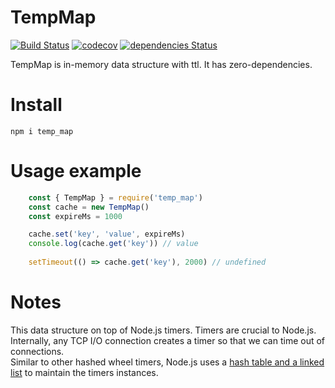 # TempMap

[![Build Status](https://travis-ci.com/you-think-you-are-special/temp_map.svg?branch=master&clean)](https://travis-ci.com/you-think-you-are-special/temp_map)
[![codecov](https://codecov.io/gh/you-think-you-are-special/temp_map/branch/master/graph/badge.svg)](https://codecov.io/gh/you-think-you-are-special/temp_map)
[![dependencies Status](https://david-dm.org/you-think-you-are-special/temp_map/status.svg?style=flat-square)](https://david-dm.org/you-think-you-are-special/temp_map)

TempMap is in-memory data structure with ttl.
It has zero-dependencies.


# Install
   `npm i temp_map`

# Usage example

```javascript
    const { TempMap } = require('temp_map')
    const cache = new TempMap()
    const expireMs = 1000

    cache.set('key', 'value', expireMs)
    console.log(cache.get('key')) // value
    
    setTimeout(() => cache.get('key'), 2000) // undefined
```

# Notes
This data structure on top of Node.js timers. Timers are crucial to Node.js.  
Internally, any TCP I/O connection creates a timer so that we can time out of connections.  
Similar to other hashed wheel timers, Node.js uses a [hash table and a linked list](https://github.com/nodejs/node/blob/master/lib/timers.js)
to maintain the timers instances.
